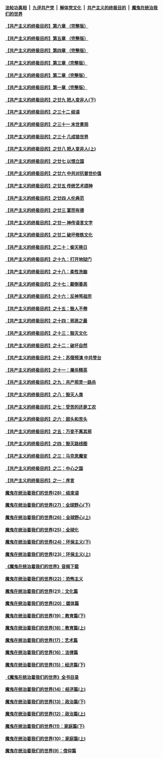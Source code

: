 ####  [法轮功真相](../../../../basic/blob/master/README.md?t=10232026) &nbsp;|&nbsp; [九评共产党](../../../../9ping.md/blob/master/README.md?t=10232026) &nbsp;|&nbsp; [解体党文化](../../../../jtdwh.md/blob/master/README.md?t=10232026)  &nbsp;|&nbsp; [共产主义的终极目的](../../../../gczydzjmd.md/blob/master/README.md?t=10232026) &nbsp;|&nbsp; [魔鬼在统治我们的世界](../../../../mgztzwmdsj.md/blob/master/README.md?t=10232026) 

#### [【共产主义的终极目的】第六章 （完整版）](../pages/nsc422/n11428913.md?t=10232026) 

#### [【共产主义的终极目的】第五章 （完整版）](../pages/nsc422/n11428912.md?t=10232026) 

#### [【共产主义的终极目的】第四章 （完整版）](../pages/nsc422/n11428907.md?t=10232026) 

#### [【共产主义的终极目的】第三章（完整版）](../pages/nsc422/n11428848.md?t=10232026) 

#### [【共产主义的终极目的】第二章（完整版）](../pages/nsc422/n11428831.md?t=10232026) 

#### [【共产主义的终极目的】第一章（完整版）](../pages/nsc422/n11417651.md?t=10232026) 

#### [【共产主义的终极目的】之廿九 把人变非人(下)](../pages/nsc422/n11344140.md?t=10232026) 

#### [【共产主义的终极目的】之三十二 结语](../pages/nsc422/n11360535.md?t=10232026) 

#### [【共产主义的终极目的】之三十一 末世景观](../pages/nsc422/n11351129.md?t=10232026) 

#### [【共产主义的终极目的】之三十 几成狼世界](../pages/nsc422/n11348280.md?t=10232026) 

#### [【共产主义的终极目的】之廿八 把人变非人(上)](../pages/nsc422/n11340492.md?t=10232026) 

#### [【共产主义的终极目的】之廿七 以恨立国](../pages/nsc422/n11336944.md?t=10232026) 

#### [【共产主义的终极目的】之廿六 中共对抗普世价值](../pages/nsc422/n11324785.md?t=10232026) 

#### [【共产主义的终极目的】之廿五 传统艺术颂神](../pages/nsc422/n11296396.md?t=10232026) 

#### [【共产主义的终极目的】之廿四 人伦典范](../pages/nsc422/n11296397.md?t=10232026) 

#### [【共产主义的终极目的】之廿三 富而有德](../pages/nsc422/n11283598.md?t=10232026) 

#### [【共产主义的终极目的】之廿一 神传语言文字](../pages/nsc422/n11263265.md?t=10232026) 

#### [【共产主义的终极目的】之廿二 破坏修炼文化](../pages/nsc422/n11245728.md?t=10232026) 

#### [【共产主义的终极目的】之二十：偷天换日](../pages/nsc422/n11238846.md?t=10232026) 

#### [【共产主义的终极目的】之十九：打开地狱门](../pages/nsc422/n11206376.md?t=10232026) 

#### [【共产主义的终极目的】之十八：柔性洗脑](../pages/nsc422/n11199994.md?t=10232026) 

#### [【共产主义的终极目的】之十七：颠倒善恶](../pages/nsc422/n11179782.md?t=10232026) 

#### [【共产主义的终极目的】之十六：反神骂祖宗](../pages/nsc422/n11166798.md?t=10232026) 

#### [【共产主义的终极目的】之十五：毁人不倦](../pages/nsc422/n11166792.md?t=10232026) 

#### [【共产主义的终极目的】之十四：邪恶之最](../pages/nsc422/n11150249.md?t=10232026) 

#### [【共产主义的终极目的】之十三：毁灭文化](../pages/nsc422/n11135227.md?t=10232026) 

#### [【共产主义的终极目的】之十二：破坏自然](../pages/nsc422/n11135214.md?t=10232026) 

#### [【共产主义的终极目的】之十：苏俄预演 中共登台](../pages/nsc422/n11118424.md?t=10232026) 

#### [【共产主义的终极目的】之十一：屠杀精英](../pages/nsc422/n11118442.md?t=10232026) 

#### [【共产主义的终极目的】之九：共产邪灵一路杀](../pages/nsc422/n11114139.md?t=10232026) 

#### [【共产主义的终极目的】之八：毁灭人类](../pages/nsc422/n11108503.md?t=10232026) 

#### [【共产主义的终极目的】之七：受苦的还是工农](../pages/nsc422/n11101809.md?t=10232026) 

#### [【共产主义的终极目的】之六：甜头和苦头](../pages/nsc422/n11096971.md?t=10232026) 

#### [【共产主义的终极目的】之五：万变不离其邪](../pages/nsc422/n11091285.md?t=10232026) 

#### [【共产主义的终极目的】之四：毁灭路线图](../pages/nsc422/n11086284.md?t=10232026) 

#### [【共产主义的终极目的】之三：马克思魔变](../pages/nsc422/n11061941.md?t=10232026) 

#### [【共产主义的终极目的】之二：中心之国](../pages/nsc422/n11047728.md?t=10232026) 

#### [【共产主义的终极目的】之一：序言](../pages/nsc422/n11086077.md?t=10232026) 

#### [魔鬼在统治着我们的世界(28)：结束语](../pages/nsc422/n10936246.md?t=10232026) 

#### [魔鬼在统治着我们的世界(27)：全球野心(下)](../pages/nsc422/n10928319.md?t=10232026) 

#### [魔鬼在统治着我们的世界(26)：全球野心(上)](../pages/nsc422/n10900318.md?t=10232026) 

#### [魔鬼在统治着我们的世界(25)：全球化](../pages/nsc422/n10788205.md?t=10232026) 

#### [魔鬼在统治着我们的世界(24)：环保主义(下)](../pages/nsc422/n10695307.md?t=10232026) 

#### [魔鬼在统治着我们的世界(23)：环保主义(上)](../pages/nsc422/n10688613.md?t=10232026) 

#### [《魔鬼在统治着我们的世界》音频下载](../pages/nsc422/n10635553.md?t=10232026) 

#### [魔鬼在统治着我们的世界(22)：恐怖主义](../pages/nsc422/n10614727.md?t=10232026) 

#### [魔鬼在统治着我们的世界(21)：文化篇](../pages/nsc422/n10597706.md?t=10232026) 

#### [魔鬼在统治着我们的世界(20)：媒体篇](../pages/nsc422/n10586579.md?t=10232026) 

#### [魔鬼在统治着我们的世界(19)：教育篇(下)](../pages/nsc422/n10564808.md?t=10232026) 

#### [魔鬼在统治着我们的世界(18)：教育篇(上)](../pages/nsc422/n10526970.md?t=10232026) 

#### [魔鬼在统治着我们的世界(17)：艺术篇](../pages/nsc422/n10499093.md?t=10232026) 

#### [魔鬼在统治着我们的世界(16)：法律篇](../pages/nsc422/n10485969.md?t=10232026) 

#### [魔鬼在统治着我们的世界(15)：经济篇(下)](../pages/nsc422/n10469975.md?t=10232026) 

#### [《魔鬼在统治着我们的世界》全书目录](../pages/nsc422/n10464261.md?t=10232026) 

#### [魔鬼在统治着我们的世界(14)：经济篇(上)](../pages/nsc422/n10457370.md?t=10232026) 

#### [魔鬼在统治着我们的世界(13)：政治篇(下)](../pages/nsc422/n10448270.md?t=10232026) 

#### [魔鬼在统治着我们的世界(12)：政治篇(上)](../pages/nsc422/n10444576.md?t=10232026) 

#### [魔鬼在统治着我们的世界(11)：家庭篇(下)](../pages/nsc422/n10440961.md?t=10232026) 

#### [魔鬼在统治着我们的世界(10)：家庭篇(上)](../pages/nsc422/n10435448.md?t=10232026) 

#### [魔鬼在统治着我们的世界(9)：信仰篇](../pages/nsc422/n10432159.md?t=10232026) 

